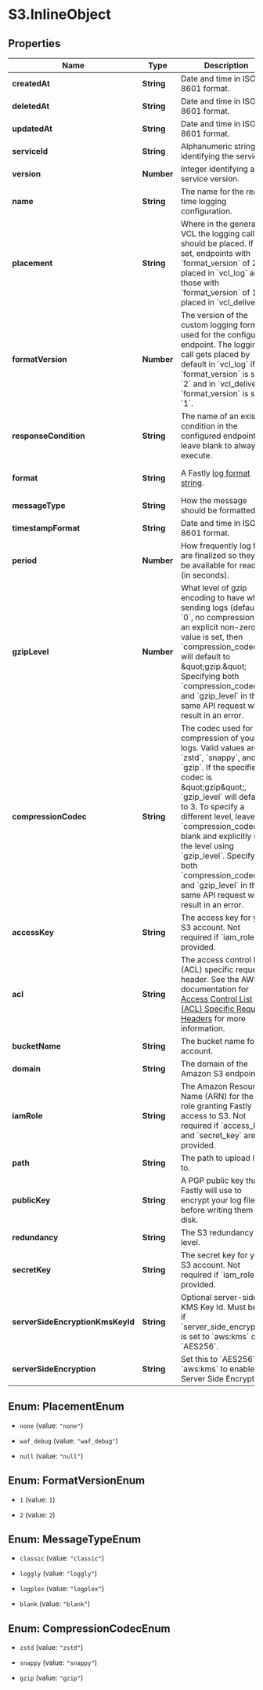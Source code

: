 # S3.InlineObject

## Properties

Name | Type | Description | Notes
------------ | ------------- | ------------- | -------------
**createdAt** | **String** | Date and time in ISO 8601 format. | [optional] [readonly] 
**deletedAt** | **String** | Date and time in ISO 8601 format. | [optional] [readonly] 
**updatedAt** | **String** | Date and time in ISO 8601 format. | [optional] [readonly] 
**serviceId** | **String** | Alphanumeric string identifying the service. | [optional] [readonly] 
**version** | **Number** | Integer identifying a service version. | [optional] [readonly] 
**name** | **String** | The name for the real-time logging configuration. | [optional] 
**placement** | **String** | Where in the generated VCL the logging call should be placed. If not set, endpoints with &#x60;format_version&#x60; of 2 are placed in &#x60;vcl_log&#x60; and those with &#x60;format_version&#x60; of 1 are placed in &#x60;vcl_deliver&#x60;.  | [optional] 
**formatVersion** | **Number** | The version of the custom logging format used for the configured endpoint. The logging call gets placed by default in &#x60;vcl_log&#x60; if &#x60;format_version&#x60; is set to &#x60;2&#x60; and in &#x60;vcl_deliver&#x60; if &#x60;format_version&#x60; is set to &#x60;1&#x60;.   | [optional] [default to FormatVersionEnum.2]
**responseCondition** | **String** | The name of an existing condition in the configured endpoint, or leave blank to always execute. | [optional] 
**format** | **String** | A Fastly [log format string](https://docs.fastly.com/en/guides/custom-log-formats). | [optional] [default to &#39;%h %l %u %t &quot;%r&quot; %&amp;gt;s %b&#39;]
**messageType** | **String** | How the message should be formatted. | [optional] [default to &#39;classic&#39;]
**timestampFormat** | **String** | Date and time in ISO 8601 format. | [optional] [readonly] 
**period** | **Number** | How frequently log files are finalized so they can be available for reading (in seconds). | [optional] [default to 3600]
**gzipLevel** | **Number** | What level of gzip encoding to have when sending logs (default &#x60;0&#x60;, no compression). If an explicit non-zero value is set, then &#x60;compression_codec&#x60; will default to \&quot;gzip.\&quot; Specifying both &#x60;compression_codec&#x60; and &#x60;gzip_level&#x60; in the same API request will result in an error. | [optional] [default to 0]
**compressionCodec** | **String** | The codec used for compression of your logs. Valid values are &#x60;zstd&#x60;, &#x60;snappy&#x60;, and &#x60;gzip&#x60;. If the specified codec is \&quot;gzip\&quot;, &#x60;gzip_level&#x60; will default to 3. To specify a different level, leave &#x60;compression_codec&#x60; blank and explicitly set the level using &#x60;gzip_level&#x60;. Specifying both &#x60;compression_codec&#x60; and &#x60;gzip_level&#x60; in the same API request will result in an error. | [optional] 
**accessKey** | **String** | The access key for your S3 account. Not required if &#x60;iam_role&#x60; is provided. | [optional] 
**acl** | **String** | The access control list (ACL) specific request header. See the AWS documentation for [Access Control List (ACL) Specific Request Headers](https://docs.aws.amazon.com/AmazonS3/latest/API/mpUploadInitiate.html#initiate-mpu-acl-specific-request-headers) for more information. | [optional] 
**bucketName** | **String** | The bucket name for S3 account. | [optional] 
**domain** | **String** | The domain of the Amazon S3 endpoint. | [optional] 
**iamRole** | **String** | The Amazon Resource Name (ARN) for the IAM role granting Fastly access to S3. Not required if &#x60;access_key&#x60; and &#x60;secret_key&#x60; are provided. | [optional] 
**path** | **String** | The path to upload logs to. | [optional] [default to &#39;null&#39;]
**publicKey** | **String** | A PGP public key that Fastly will use to encrypt your log files before writing them to disk. | [optional] [default to &#39;null&#39;]
**redundancy** | **String** | The S3 redundancy level. | [optional] [default to &#39;null&#39;]
**secretKey** | **String** | The secret key for your S3 account. Not required if &#x60;iam_role&#x60; is provided. | [optional] 
**serverSideEncryptionKmsKeyId** | **String** | Optional server-side KMS Key Id. Must be set if &#x60;server_side_encryption&#x60; is set to &#x60;aws:kms&#x60; or &#x60;AES256&#x60;. | [optional] [default to &#39;null&#39;]
**serverSideEncryption** | **String** | Set this to &#x60;AES256&#x60; or &#x60;aws:kms&#x60; to enable S3 Server Side Encryption. | [optional] [default to &#39;null&#39;]



## Enum: PlacementEnum


* `none` (value: `"none"`)

* `waf_debug` (value: `"waf_debug"`)

* `null` (value: `"null"`)





## Enum: FormatVersionEnum


* `1` (value: `1`)

* `2` (value: `2`)





## Enum: MessageTypeEnum


* `classic` (value: `"classic"`)

* `loggly` (value: `"loggly"`)

* `logplex` (value: `"logplex"`)

* `blank` (value: `"blank"`)





## Enum: CompressionCodecEnum


* `zstd` (value: `"zstd"`)

* `snappy` (value: `"snappy"`)

* `gzip` (value: `"gzip"`)




